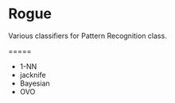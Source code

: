 Rogue
=====

Various classifiers for Pattern Recognition class. 

=====
- 1-NN
- jacknife
- Bayesian
- OVO
